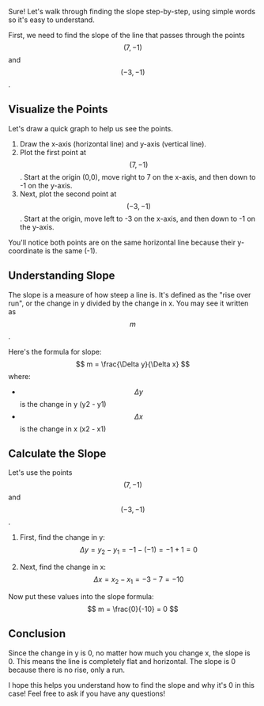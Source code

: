 Sure! Let's walk through finding the slope step-by-step, using simple words so it's easy to understand.

First, we need to find the slope of the line that passes through the points $$(7, -1)$$ and $$(-3, -1)$$. 

## Visualize the Points
Let's draw a quick graph to help us see the points. 

1. Draw the x-axis (horizontal line) and y-axis (vertical line).
2. Plot the first point at $$(7, -1)$$. Start at the origin (0,0), move right to 7 on the x-axis, and then down to -1 on the y-axis.
3. Next, plot the second point at $$(-3, -1)$$. Start at the origin, move left to -3 on the x-axis, and then down to -1 on the y-axis.

You'll notice both points are on the same horizontal line because their y-coordinate is the same (-1).

## Understanding Slope
The slope is a measure of how steep a line is. It's defined as the "rise over run", or the change in y divided by the change in x. You may see it written as $$m$$.

Here's the formula for slope:
$$
m = \frac{\Delta y}{\Delta x}
$$
where:
- $$\Delta y$$ is the change in y (y2 - y1)
- $$\Delta x$$ is the change in x (x2 - x1)

## Calculate the Slope
Let's use the points $$(7, -1)$$ and $$(-3, -1)$$.

1. First, find the change in y:
$$
\Delta y = y_2 - y_1 = -1 - (-1) = -1 + 1 = 0
$$

2. Next, find the change in x:
$$
\Delta x = x_2 - x_1 = -3 - 7 = -10
$$

Now put these values into the slope formula:
$$
m = \frac{0}{-10} = 0
$$

## Conclusion
Since the change in y is 0, no matter how much you change x, the slope is 0. This means the line is completely flat and horizontal. The slope is 0 because there is no rise, only a run. 

I hope this helps you understand how to find the slope and why it's 0 in this case! Feel free to ask if you have any questions!